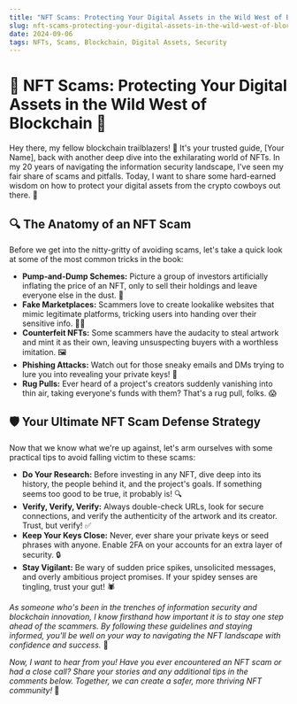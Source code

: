 ```yaml
---
title: "NFT Scams: Protecting Your Digital Assets in the Wild West of Blockchain"
slug: nft-scams-protecting-your-digital-assets-in-the-wild-west-of-blockchain
date: 2024-09-06
tags: NFTs, Scams, Blockchain, Digital Assets, Security
---
```


# 🎯 NFT Scams: Protecting Your Digital Assets in the Wild West of Blockchain 🌵

Hey there, my fellow blockchain trailblazers! 🚀 It's your trusted guide, [Your Name], back with another deep dive into the exhilarating world of NFTs. In my 20 years of navigating the information security landscape, I've seen my fair share of scams and pitfalls. Today, I want to share some hard-earned wisdom on how to protect your digital assets from the crypto cowboys out there. 🤠

## 🔍 The Anatomy of an NFT Scam

Before we get into the nitty-gritty of avoiding scams, let's take a quick look at some of the most common tricks in the book:

- **Pump-and-Dump Schemes:** Picture a group of investors artificially inflating the price of an NFT, only to sell their holdings and leave everyone else in the dust. 💸
- **Fake Marketplaces:** Scammers love to create lookalike websites that mimic legitimate platforms, tricking users into handing over their sensitive info. 🕵️‍♀️
- **Counterfeit NFTs:** Some scammers have the audacity to steal artwork and mint it as their own, leaving unsuspecting buyers with a worthless imitation. 🖼️
- **Phishing Attacks:** Watch out for those sneaky emails and DMs trying to lure you into revealing your private keys! 🎣
- **Rug Pulls:** Ever heard of a project's creators suddenly vanishing into thin air, taking everyone's funds with them? That's a rug pull, folks. 😱

## 🛡️ Your Ultimate NFT Scam Defense Strategy

Now that we know what we're up against, let's arm ourselves with some practical tips to avoid falling victim to these scams:

- **Do Your Research:** Before investing in any NFT, dive deep into its history, the people behind it, and the project's goals. If something seems too good to be true, it probably is! 🔍
- **Verify, Verify, Verify:** Always double-check URLs, look for secure connections, and verify the authenticity of the artwork and its creator. Trust, but verify! ✅
- **Keep Your Keys Close:** Never, ever share your private keys or seed phrases with anyone. Enable 2FA on your accounts for an extra layer of security. 🔒
- **Stay Vigilant:** Be wary of sudden price spikes, unsolicited messages, and overly ambitious project promises. If your spidey senses are tingling, trust your gut! 🕷️

*As someone who's been in the trenches of information security and blockchain innovation, I know firsthand how important it is to stay one step ahead of the scammers. By following these guidelines and staying informed, you'll be well on your way to navigating the NFT landscape with confidence and success.* 💪

*Now, I want to hear from you! Have you ever encountered an NFT scam or had a close call? Share your stories and any additional tips in the comments below. Together, we can create a safer, more thriving NFT community!* 🌟
